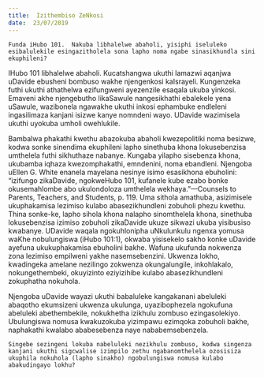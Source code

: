 ```yaml
---
title:  Izithembiso ZeNkosi
date:  23/07/2019
---
```


`Funda iHubo 101.  Nakuba libhalelwe abaholi, yisiphi iseluleko esibalulekile esingazitholela sona lapho noma ngabe sinasikhundla sini ekuphileni?`

IHubo 101 libhalelwe abaholi.  Kucatshangwa ukuthi lamazwi aqanjwa uDavide ebusheni bombuso wakhe njengenkosi kaIsrayeli.  Kungenzeka futhi ukuthi athathelwa ezifungweni ayezenzile esaqala ukuba yinkosi.  Emaveni  akhe njengebutho likaSawule nangesikhathi ebalekele yena uSawule, wazibonela ngawakhe ukuthi inkosi ephambuke endleleni ingasilimaza kanjani isizwe kanye nomndeni wayo.  UDavide wazimisela ukuthi uyokuba umholi owehlukile.

Bambalwa phakathi kwethu abazokuba abaholi kwezepolitiki noma besizwe, kodwa sonke sinendima ekuphileni lapho sinethuba khona lokusebenzisa umthelela futhi sikhuthaze nabanye.  Kungaba yilapho sisebenza khona, ukubamba iqhaza kwezomphakathi, emndenini, noma ebandleni. Njengoba uEllen G. White enanela mayelana nesinye isimo esasikhona ebuholini: “izifungo zikaDavide, ngokweHubo 101, kufanele kube ezabo bonke okusemahlombe abo ukulondoloza umthelela wekhaya.”—Counsels to Parents, Teachers, and Students, p. 119. Uma sithola amathuba, asizimisele ukuphakamisa lezimiso kulabo abasezikhundleni zobuholi phezu kwethu.  Thina sonke-ke, lapho sihola khona nalapho sinomthelela khona, sinethuba lokusebenzisa izimiso zobuholi zikaDavide ukuze sikwazi ukuba yisibusiso kwabanye. UDavide waqala ngokuhlonipha uNkulunkulu ngenxa yomusa waKhe nobulungiswa (iHubo 101:1), okwaba yisisekelo sakho konke uDavide ayefuna ukukuphakamisa ebuholini bakhe. Wafuna ukufunda nokwenza zona lezimiso empilweni yakhe nasemsebenzini.  Ukwenza lokho, kwadingeka amelane nezilingo zokwenza okungalungile, inkohlakalo, nokungethembeki, okuyizinto eziyizihibe kulabo abasezikhundleni zokuphatha nokuhola.

Njengoba uDavide wayazi ukuthi babaluleke kangakanani abeluleki abaqotho ekumsizeni ukwenza ukulunga, uyazibophezela ngokufuna abeluleki abethembekile, nokukhetha izikhulu zombuso ezingasolekiyo.  Ubulungiswa nomusa kwakuzokuba yizimpawu ezimqoka zobuholi bakhe, naphakathi kwalabo ababesebenza naye nababemsebenzela.

`Singebe sezingeni lokuba nabeluleki nezikhulu zombuso, kodwa singenza kanjani ukuthi sigcwalise izimpilo zethu ngabanomthelela ozosisiza ukuphila nokuhola (lapho sinakho) ngobulungiswa nomusa kulabo abakudingayo lokhu?`